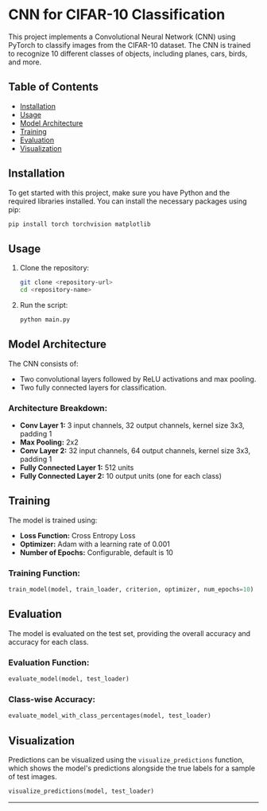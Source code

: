 # CNN for CIFAR-10 Classification

This project implements a Convolutional Neural Network (CNN) using PyTorch to classify images from the CIFAR-10 dataset. The CNN is trained to recognize 10 different classes of objects, including planes, cars, birds, and more.

## Table of Contents
- [Installation](#installation)
- [Usage](#usage)
- [Model Architecture](#model-architecture)
- [Training](#training)
- [Evaluation](#evaluation)
- [Visualization](#visualization)

## Installation

To get started with this project, make sure you have Python and the required libraries installed. You can install the necessary packages using pip:

```bash
pip install torch torchvision matplotlib
```

## Usage

1. Clone the repository:
    ```bash
    git clone <repository-url>
    cd <repository-name>
    ```

2. Run the script:
    ```bash
    python main.py
    ```

## Model Architecture

The CNN consists of:
- Two convolutional layers followed by ReLU activations and max pooling.
- Two fully connected layers for classification.

### Architecture Breakdown:
- **Conv Layer 1:** 3 input channels, 32 output channels, kernel size 3x3, padding 1
- **Max Pooling:** 2x2
- **Conv Layer 2:** 32 input channels, 64 output channels, kernel size 3x3, padding 1
- **Fully Connected Layer 1:** 512 units
- **Fully Connected Layer 2:** 10 output units (one for each class)

## Training

The model is trained using:
- **Loss Function:** Cross Entropy Loss
- **Optimizer:** Adam with a learning rate of 0.001
- **Number of Epochs:** Configurable, default is 10

### Training Function:
```python
train_model(model, train_loader, criterion, optimizer, num_epochs=10)
```

## Evaluation

The model is evaluated on the test set, providing the overall accuracy and accuracy for each class. 

### Evaluation Function:
```python
evaluate_model(model, test_loader)
```

### Class-wise Accuracy:
```python
evaluate_model_with_class_percentages(model, test_loader)
```

## Visualization

Predictions can be visualized using the `visualize_predictions` function, which shows the model's predictions alongside the true labels for a sample of test images.

```python
visualize_predictions(model, test_loader)
```

---
